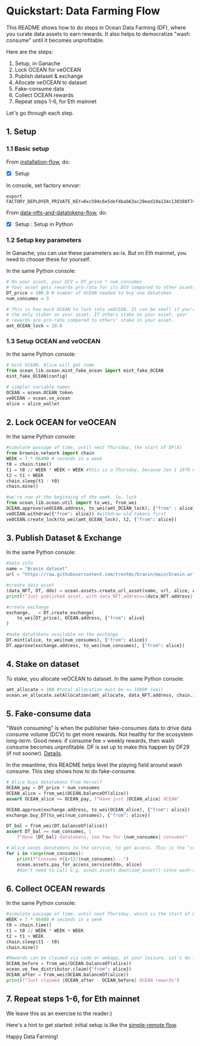# Quickstart: Data Farming Flow

This README shows how to do steps in Ocean Data Farming (DF), where you curate data assets to earn rewards. It also helps to democratize "wash consume" until it becomes unprofitable.

Here are the steps:

1. Setup, in Ganache
2. Lock OCEAN for veOCEAN
3. Publish dataset & exchange
4. Allocate veOCEAN to dataset
5. Fake-consume data
6. Collect OCEAN rewards
7. Repeat steps 1-6, for Eth mainnet

Let's go through each step.

## 1. Setup

### 1.1 Basic setup

From [installation-flow](install.md), do:
- [x] Setup

In console, set factory envvar:
```console
export FACTORY_DEPLOYER_PRIVATE_KEY=0xc594c6e5def4bab63ac29eed19a134c130388f74f019bc74b8f4389df2837a58
```

From [data-nfts-and-datatokens-flow](data-nfts-and-datatokens-flow.md), do:
- [x] Setup : Setup in Python


### 1.2 Setup key parameters

In Ganache, you can use these parameters as-is. But on Eth mainnet, you need to choose these for yourself.

In the same Python console:
```python
# On your asset, your DCV = DT_price * num_consumes
# Your asset gets rewards pro-rata for its DCV compared to other assets' DCVs. 
DT_price = 100.0 # number of OCEAN needed to buy one datatoken
num_consumes = 3

# This is how much OCEAN to lock into veOCEAN. It can be small if you're
# the only staker on your asset. If others stake on your asset, your
# rewards are pro-rate compared to others' stake in your asset.
amt_OCEAN_lock = 10.0
```


### 1.3 Setup OCEAN and veOCEAN

In the same Python console:
```python
# mint OCEAN. Alice will get some
from ocean_lib.ocean.mint_fake_ocean import mint_fake_OCEAN
mint_fake_OCEAN(config)

# simpler variable names
OCEAN = ocean.OCEAN_token
veOCEAN = ocean.ve_ocean
alice = alice_wallet
```


## 2. Lock OCEAN for veOCEAN

In the same Python console:
```python
#simulate passage of time, until next Thursday, the start of DF(X)
from brownie.network import chain
WEEK = 7 * 86400 # seconds in a week
t0 = chain.time()
t1 = t0 // WEEK * WEEK + WEEK #this is a Thursday, because Jan 1 1970 was
t2 = t1 + WEEK
chain.sleep(t1 - t0) 
chain.mine()

#we're now at the beginning of the week. So, lock
from ocean_lib.ocean.util import to_wei, from_wei
OCEAN.approve(veOCEAN.address, to_wei(amt_OCEAN_lock), {"from" : alice})
veOCEAN.withdraw({"from": alice}) #withdraw old tokens first
veOCEAN.create_lock(to_wei(amt_OCEAN_lock), t2, {"from": alice})
```


## 3. Publish Dataset & Exchange

In the same Python console:
```python
#data info
name = "Branin dataset"
url = "https://raw.githubusercontent.com/trentmc/branin/main/branin.arff"

#create data asset
(data_NFT, DT, ddo) = ocean.assets.create_url_asset(name, url, alice, wait_for_aqua=False)
print(f"Just published asset, with data_NFT.address={data_NFT.address}")

#create exchange
exchange, _ = DT.create_exchange(
    to_wei(DT_price), OCEAN.address, {"from": alice}
)

#make datatokens available on the exchange
DT.mint(alice, to_wei(num_consumes), {"from": alice})
DT.approve(exchange.address, to_wei(num_consumes), {"from": alice})
```


## 4. Stake on dataset

To stake, you allocate veOCEAN to dataset. In the same Python console:
```python
amt_allocate = 100 #total allocation must be <= 10000 (wei)
ocean.ve_allocate.setAllocation(amt_allocate, data_NFT.address, chain.id, {"from": alice})
```

## 5. Fake-consume data

"Wash consuming" is when the publisher fake-consumes data to drive data consume volume (DCV) to get more rewards. Not healthy for the ecosystem long-term. Good news: if consume fee > weekly rewards, then wash consume becomes unprofitable. DF is set up to make this happen by DF29 (if not sooner). [Details](https://twitter.com/trentmc0/status/1587527525529358336).

In the meantime, this README helps level the playing field around wash consume. This step shows how to do fake-consume.

```python
# Alice buys datatokens from herself
OCEAN_pay = DT_price * num_consumes
OCEAN_alice = from_wei(OCEAN.balanceOf(alice))
assert OCEAN_alice >= OCEAN_pay, f"Have just {OCEAN_alice} OCEAN"

OCEAN.approve(exchange.address, to_wei(OCEAN_alice), {"from": alice})
exchange.buy_DT(to_wei(num_consumes), {"from": alice})

DT_bal = from_wei(DT.balanceOf(alice))
assert DT_bal >= num_consumes, \
    f"Have {DT_bal} datatokens, too few for {num_consumes} consumes"

# Alice sends datatokens to the service, to get access. This is the "consume".
for i in range(num_consumes):
    print(f"Consume #{i+1}/{num_consumes}...")
    ocean.assets.pay_for_access_service(ddo, alice)
    #don't need to call e.g. ocean.assets.download_asset() since wash-consuming
```

## 6. Collect OCEAN rewards

In the same Python console:

```python
#simulate passage of time, until next Thursday, which is the start of DF(X+1)
WEEK = 7 * 86400 # seconds in a week
t0 = chain.time()
t1 = t0 // WEEK * WEEK + WEEK
t2 = t1 + WEEK
chain.sleep(t1 - t0) 
chain.mine()

#Rewards can be claimed via code or webapp, at your leisure. Let's do it now.
OCEAN_before = from_wei(OCEAN.balanceOf(alice))
ocean.ve_fee_distributor.claim({"from": alice})
OCEAN_after = from_wei(OCEAN.balanceOf(alice))
print(f"Just claimed {OCEAN_after - OCEAN_before} OCEAN rewards") 
```

## 7. Repeat steps 1-6, for Eth mainnet

We leave this as an exercise to the reader:)

Here's a hint to get started: initial setup is like the [simple-remote flow](simple-remote.md).

Happy Data Farming!

